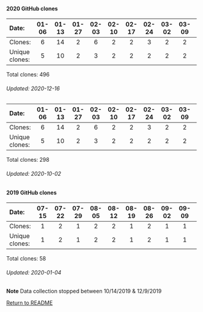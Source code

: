 #### 2020 GitHub clones
Date:		  |   01-06   |       01-13   |       01-27   |       02-03   |       02-10   |       02-17   |       02-24   |       03-02   |       03-09   |       03-23   |       03-30   |       04-06   |       04-13   |       04-20   |       04-27   |       05-04   |       05-18   |       05-25   |       06-01   |       06-29   |       07-06  |  07-13  |  07-27  |  08-03  |  08-10  |  08-17  |  08-24  |   08-31  |  09-07  |   09-14  |  09-21  |  09-28  |   10-05  |  10-12  |   10-19  |   10-26  |   11-02  |  11-09  |  11-16  |   11-23  |  11-30  |   12-07  |  12-14
|:---     |:---:  |:---:  |:---:  |:---:  |:---:  |:---:  |:---:  |:---:  |:---:  |:---:  |:---:  |:---:  |:---:  |:---:  |:---:  |:---:  |:---:  |:---:  |:---:  |:---:  |:---:  |:---:  |:---:  |:---:  |:---:  |:---:  |:---:  |:---:  |:---:  |:---:  |:---:  |:---:  |:---:  |:---:  |:---:  |:---:  |:---:  |:---:  |:---:  |:---:  |:---:  |:---:  |:---:
Clones:		  |   6       |       14      |       2       |       6       |       2       |       2       |       3       |       2       |       2       |       1       |       1       |       6       |       4       |       14      |       1       |       13      |       19      |       1       |       1       |       23      |       7      |  3      |  9      |  1      |  7      |  12     |  97     |   4      |  32     |   2      |  1      |  19     |   5      |  21     |   45     |   33     |   8      |  15     |  14     |   1      |  18     |   11     |  8
Unique            clones:  |   5       |       10      |       2       |       3       |       2       |       2       |       2       |       2       |       2       |       1       |       1       |       6       |       3       |       11      |       1       |       10      |       12      |       1       |       1       |       18      |      7  |      3  |      9  |      1  |      7  |      7  |      18  |      4  |      11  |      2  |      1  |      11  |      5  |      11  |      12  |      16  |      8  |      9  |      11  |      1  |      14  |      9  |      7

Total clones: 496
###### Updated: 2020-12-16


Date:   |       01-06   |       01-13   |       01-27   |       02-03   |       02-10   |       02-17   |       02-24   |       03-02   |       03-09   |       03-23   |       03-30   |       04-06   |       04-13   |       04-20   |       04-27  |  05-04  |   05-18  |   05-25  |  06-01  |  06-29  |   07-06  |  07-13  |  07-27  |  08-03  |  08-10  |  08-17  |  08-24  |   08-31  |  09-07  |   09-14  |  09-21
|:---  |:---:  |:---:  |:---:  |:---:  |:---:  |:---:  |:---:  |:---:  |:---:  |:---:  |:---:  |:---:  |:---:  |:---:  |:---:  |:---:  |:---:  |:---:  |:---:  |:---:  |:---:  |:---:  |:---:  |:---:  |:---:  |:---:  |:---:  |:---:  |:---:  |:---:  |:---:
Clones: |       6       |       14      |       2       |       6       |       2       |       2       |       3       |       2       |       2       |       1       |       1       |       6       |       4       |       14      |       1      |  13     |   19     |   1      |  1      |  23     |   7      |  3      |  9      |  1      |  7      |  12     |  97     |   4      |  32     |   2      |  1
Unique            clones:  |       5       |       10      |       2       |       3       |       2       |       2       |       2       |       2       |       2       |       1       |       1       |       6       |       3       |       11      |      1  |      10  |      12  |      1  |      1  |      18  |      7  |      3  |      9  |      1  |      7  |      7  |      18  |      4  |      11  |      2  |      1

Total clones: 298
###### Updated: 2020-10-02

#### 2019 GitHub clones
Date:    |        07-15   |       07-22   |       07-29   |       08-05   |       08-12   |       08-19   |       08-26   |       09-02   |       09-09   |  09-16  |  09-23  |  09-30  |  10-07  |  10-14  |  10-21  |  12-09  |  12-16  |  12-23 |  12-30
|:---    |:---:   |:---:  |:---:  |:---:  |:---:  |:---:  |:---:  |:---:  |:---:  |:---:  |:---:  |:---:  |:---:  |:---:  |:---:  |:---:  |:---:  |:---: |:---:
Clones:  |        1       |       2       |       1       |       2       |       2       |       1       |       2       |       1       |       1       |  1      |  2      |  1      |  7      |  12     |  1      |  2      |  2      |  8 | 9 
Unique   clones:  |       1       |       2       |       1       |       2       |       2       |       1       |       2       |       1       |       1  |      1  |      2  |      1  |      3  |      5  |      1  |      1  |      2  |      6 | 6

Total clones: 58
###### Updated: 2020-01-04
**Note**  Data collection stopped between 10/14/2019 & 12/9/2019

[Return to README](https://github.com/BradleyA/markit#markit)
